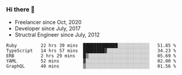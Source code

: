 ### Hi there 👋

- Freelancer since Oct, 2020
- Developer since July, 2017
- Structral Engineer since July, 2012

<!--START_SECTION:waka-->
```text
Ruby         22 hrs 39 mins  █████████████░░░░░░░░░░░░   51.85 % 
TypeScript   14 hrs 57 mins  ████████▓░░░░░░░░░░░░░░░░   34.23 % 
ERB          2 hrs 29 mins   █▒░░░░░░░░░░░░░░░░░░░░░░░   05.69 % 
YAML         52 mins         ▓░░░░░░░░░░░░░░░░░░░░░░░░   02.00 % 
GraphQL      40 mins         ▒░░░░░░░░░░░░░░░░░░░░░░░░   01.56 % 
```
<!--END_SECTION:waka-->
